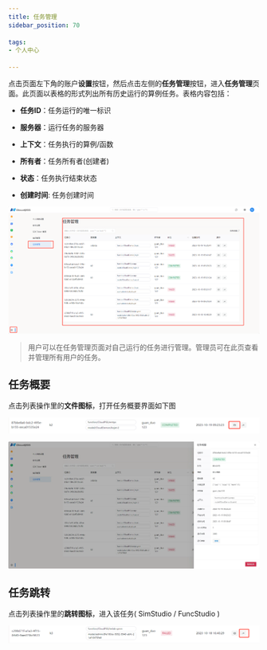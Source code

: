 ```yaml
---
title: 任务管理
sidebar_position: 70

tags: 
- 个人中心

---
```


点击页面左下角的账户**设置**按钮，然后点击左侧的**任务管理**按钮，进入**任务管理**页面。此页面以表格的形式列出所有历史运行的算例任务。表格内容包括：

+ **任务ID**：任务运行的唯一标识

+ **服务器**：运行任务的服务器

+ **上下文**：任务执行的算例/函数

+ **所有者**：任务所有者(创建者)

+ **状态**：任务执行结束状态

+ **创建时间**: 任务创建时间

![任务管理](./任务管理.png "任务管理")

> 用户可以在任务管理页面对自己运行的任务进行管理。管理员可在此页查看并管理所有用户的任务。

## 任务概要

点击列表操作里的**文件图标**，打开任务概要界面如下图

![任务打开](./任务打开.png "任务打开")

![任务概要](./任务概要.png "任务概要")

## 任务跳转

点击列表操作里的**跳转图标**，进入该任务( SimStudio / FuncStudio )

![任务跳转](./任务跳转.png "任务跳转")
